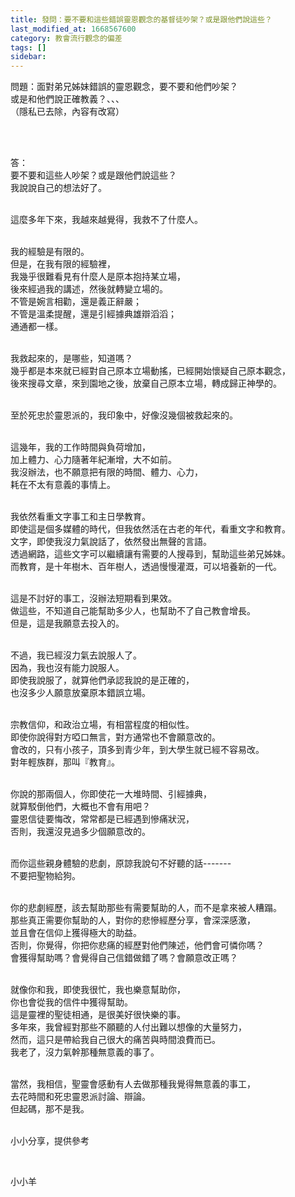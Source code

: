 ```yaml
---
title: 發問：要不要和這些錯誤靈恩觀念的基督徒吵架？或是跟他們說這些？
last_modified_at: 1668567600
category: 教會流行觀念的偏差
tags: []
sidebar: 
---
```


<p>問題：面對弟兄姊妹錯誤的靈恩觀念，要不要和他們吵架？<br>
或是和他們說正確教義？、、、<br>
（隱私已去除，內容有改寫）</p>

<p>&nbsp;</p>

<p><br>
答：<br>
要不要和這些人吵架？或是跟他們說這些？<br>
我說說自己的想法好了。</p>

<p><br>
這麼多年下來，我越來越覺得，我救不了什麼人。</p>

<p><br>
我的經驗是有限的。<br>
但是，在我有限的經驗裡，<br>
我幾乎很難看見有什麼人是原本抱持某立場，<br>
後來經過我的講述，然後就轉變立場的。<br>
不管是婉言相勸，還是義正辭嚴；<br>
不管是溫柔提醒，還是引經據典雄辯滔滔；<br>
通通都一樣。</p>

<p><br>
我救起來的，是哪些，知道嗎？<br>
幾乎都是本來就已經對自己原本立場動搖，已經開始懷疑自己原本觀念，<br>
後來搜尋文章，來到園地之後，放棄自己原本立場，轉成歸正神學的。</p>

<p><br>
至於死忠於靈恩派的，我印象中，好像沒幾個被救起來的。</p>

<p><br>
這幾年，我的工作時間與負荷增加，<br>
加上體力、心力隨著年紀漸增，大不如前。<br>
我沒辦法，也不願意把有限的時間、體力、心力，<br>
耗在不太有意義的事情上。</p>

<p><br>
我依然看重文字事工和主日學教育。<br>
即使這是個多媒體的時代，但我依然活在古老的年代，看重文字和教育。<br>
文字，即使我沒力氣說話了，依然發出無聲的言語。<br>
透過網路，這些文字可以繼續讓有需要的人搜尋到，幫助這些弟兄姊妹。<br>
而教育，是十年樹木、百年樹人，透過慢慢灌溉，可以培養新的一代。</p>

<p><br>
這是不討好的事工，沒辦法短期看到果效。<br>
做這些，不知道自己能幫助多少人，也幫助不了自己教會增長。<br>
但是，這是我願意去投入的。</p>

<p><br>
不過，我已經沒力氣去說服人了。<br>
因為，我也沒有能力說服人。<br>
即使我說服了，就算他們承認我說的是正確的，<br>
也沒多少人願意放棄原本錯誤立場。</p>

<p><br>
宗教信仰，和政治立場，有相當程度的相似性。<br>
即使你說得對方啞口無言，對方通常也不會願意改的。<br>
會改的，只有小孩子，頂多到青少年，到大學生就已經不容易改。<br>
對年輕族群，那叫『教育』。</p>

<p><br>
你說的那兩個人，你即使花一大堆時間、引經據典，<br>
就算駁倒他們，大概也不會有用吧？<br>
靈恩信徒要悔改，常常都是已經遇到慘痛狀況，<br>
否則，我還沒見過多少個願意改的。</p>

<p><br>
而你這些親身體驗的悲劇，原諒我說句不好聽的話-------<br>
不要把聖物給狗。</p>

<p><br>
你的悲劇經歷，該去幫助那些有需要幫助的人，而不是拿來被人糟蹋。<br>
那些真正需要你幫助的人，對你的悲慘經歷分享，會深深感激，<br>
並且會在信仰上獲得極大的助益。<br>
否則，你覺得，你把你悲痛的經歷對他們陳述，他們會可憐你嗎？<br>
會獲得幫助嗎？會覺得自己信錯做錯了嗎？會願意改正嗎？</p>

<p><br>
就像你和我，即使我很忙，我也樂意幫助你，<br>
你也會從我的信件中獲得幫助。<br>
這是靈裡的聖徒相通，是很美好很快樂的事。<br>
多年來，我曾經對那些不願聽的人付出難以想像的大量努力，<br>
然而，這只是帶給我自己很大的痛苦與時間浪費而已。<br>
我老了，沒力氣幹那種無意義的事了。</p>

<p><br>
當然，我相信，聖靈會感動有人去做那種我覺得無意義的事工，<br>
去花時間和死忠靈恩派討論、辯論。<br>
但起碼，那不是我。</p>

<p><br>
小小分享，提供參考</p>

<p>&nbsp;</p>

<p>小小羊</p>

<p>&nbsp;</p>
